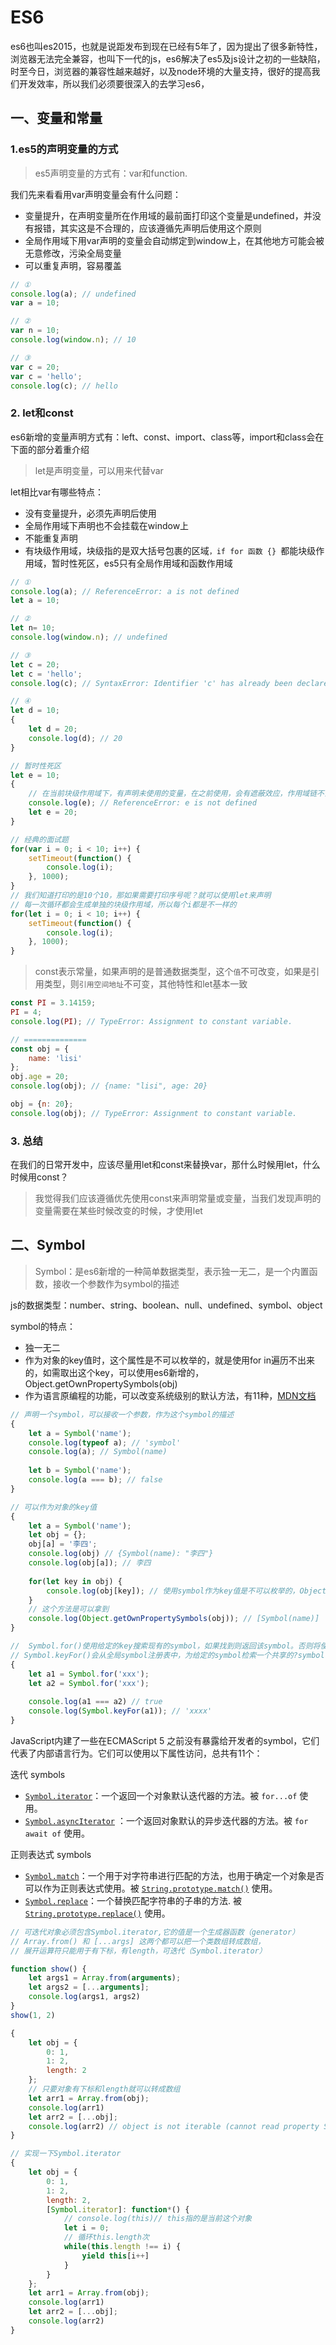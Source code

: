 # ES6

es6也叫es2015，也就是说距发布到现在已经有5年了，因为提出了很多新特性，浏览器无法完全兼容，也叫下一代的js，es6解决了es5及js设计之初的一些缺陷，时至今日，浏览器的兼容性越来越好，以及node环境的大量支持，很好的提高我们开发效率，所以我们必须要很深入的去学习es6，

## 一、变量和常量

### 1.es5的声明变量的方式

>  es5声明变量的方式有：var和function.

我们先来看看用var声明变量会有什么问题：

- 变量提升，在声明变量所在作用域的最前面打印这个变量是undefined，并没有报错，其实这是不合理的，应该遵循先声明后使用这个原则
- 全局作用域下用var声明的变量会自动绑定到window上，在其他地方可能会被无意修改，污染全局变量
- 可以重复声明，容易覆盖

```javascript
// ①
console.log(a); // undefined
var a = 10;

// ②
var n = 10;
console.log(window.n); // 10

// ③
var c = 20;
var c = 'hello';
console.log(c); // hello
```

### 2. let和const

es6新增的变量声明方式有：left、const、import、class等，import和class会在下面的部分着重介绍

> let是声明变量，可以用来代替var

let相比var有哪些特点：

- 没有变量提升，必须先声明后使用
- 全局作用域下声明也不会挂载在window上
- 不能重复声明
- 有块级作用域，块级指的是双大括号包裹的区域`，if for 函数 {} `都能块级作用域，暂时性死区，es5只有全局作用域和函数作用域

```javascript
// ①
console.log(a); // ReferenceError: a is not defined
let a = 10;

// ②
let n= 10;
console.log(window.n); // undefined

// ③
let c = 20;
let c = 'hello'; 
console.log(c); // SyntaxError: Identifier 'c' has already been declared

// ④
let d = 10;
{
    let d = 20;
    console.log(d); // 20
}

// 暂时性死区
let e = 10;
{
    // 在当前块级作用域下，有声明未使用的变量，在之前使用，会有遮蔽效应，作用域链不会往外查找
    console.log(e); // ReferenceError: e is not defined
    let e = 20;
}

// 经典的面试题
for(var i = 0; i < 10; i++) {
    setTimeout(function() {
        console.log(i);
    }, 1000);
}
// 我们知道打印的是10个10，那如果需要打印序号呢？就可以使用let来声明
// 每一次循环都会生成单独的块级作用域，所以每个i都是不一样的
for(let i = 0; i < 10; i++) {
    setTimeout(function() {
        console.log(i);
    }, 1000);
}
```

> const表示常量，如果声明的是普通数据类型，这个`值`不可改变，如果是引用类型，则`引用空间地址`不可变，其他特性和let基本一致

```javascript
const PI = 3.14159;
PI = 4;
console.log(PI); // TypeError: Assignment to constant variable.

// ==============
const obj = {
    name: 'lisi'
};
obj.age = 20;
console.log(obj); // {name: "lisi", age: 20}

obj = {n: 20};
console.log(obj); // TypeError: Assignment to constant variable.
```

### 3. 总结

在我们的日常开发中，应该尽量用let和const来替换var，那什么时候用let，什么时候用const？

> 我觉得我们应该遵循优先使用const来声明常量或变量，当我们发现声明的变量需要在某些时候改变的时候，才使用let

## 二、Symbol

> Symbol：是es6新增的一种简单数据类型，表示独一无二，是一个内置函数，接收一个参数作为symbol的描述

js的数据类型：number、string、boolean、null、undefined、symbol、object

symbol的特点：

- 独一无二
- 作为对象的key值时，这个属性是不可以枚举的，就是使用for in遍历不出来的，如需取出这个key，可以使用es6新增的，Object.getOwnPropertySymbols(obj)
- 作为语言原编程的功能，可以改变系统级别的默认方法，有11种，[MDN文档](https://developer.mozilla.org/zh-CN/docs/Web/JavaScript/Guide/Meta_programming)

```javascript
// 声明一个symbol，可以接收一个参数，作为这个symbol的描述
{
    let a = Symbol('name');
	console.log(typeof a); // 'symbol'
	console.log(a); // Symbol(name)
	
	let b = Symbol('name');
	console.log(a === b); // false
}

// 可以作为对象的key值
{
    let a = Symbol('name');
    let obj = {};
    obj[a] = '李四';
    console.log(obj) // {Symbol(name): "李四"}
    console.log(obj[a]); // 李四
    
    for(let key in obj) {
        console.log(obj[key]); // 使用symbol作为key值是不可以枚举的，Object.keys(obj)也拿不到
    }
    // 这个方法是可以拿到
    console.log(Object.getOwnPropertySymbols(obj)); // [Symbol(name)]
}

//  Symbol.for()使用给定的key搜索现有的symbol，如果找到则返回该symbol。否则将使用给定的key在全局symbol注册表中创建一个新的symbol。
// Symbol.keyFor()会从全局symbol注册表中，为给定的symbol检索一个共享的?symbol key。
{
    let a1 = Symbol.for('xxx');
    let a2 = Symbol.for('xxx');
    
    console.log(a1 === a2) // true
    console.log(Symbol.keyFor(a1)); // 'xxxx'
}

```

JavaScript内建了一些在ECMAScript 5 之前没有暴露给开发者的symbol，它们代表了内部语言行为。它们可以使用以下属性访问，总共有11个：

迭代 symbols

- [`Symbol.iterator`](https://developer.mozilla.org/zh-CN/docs/Web/JavaScript/Reference/Global_Objects/Symbol/iterator)：一个返回一个对象默认迭代器的方法。被 `for...of` 使用。
- [`Symbol.asyncIterator`](https://developer.mozilla.org/zh-CN/docs/Web/JavaScript/Reference/Global_Objects/Symbol/asyncIterator) ：一个返回对象默认的异步迭代器的方法。被 `for await of` 使用。

正则表达式 symbols

- [`Symbol.match`](https://developer.mozilla.org/zh-CN/docs/Web/JavaScript/Reference/Global_Objects/Symbol/match)：一个用于对字符串进行匹配的方法，也用于确定一个对象是否可以作为正则表达式使用。被 [`String.prototype.match()`](https://developer.mozilla.org/zh-CN/docs/Web/JavaScript/Reference/Global_Objects/String/match) 使用。
- [`Symbol.replace`](https://developer.mozilla.org/zh-CN/docs/Web/JavaScript/Reference/Global_Objects/Symbol/replace)：一个替换匹配字符串的子串的方法. 被 [`String.prototype.replace()`](https://developer.mozilla.org/zh-CN/docs/Web/JavaScript/Reference/Global_Objects/String/replace) 使用。

```javascript
// 可迭代对象必须包含Symbol.iterator,它的值是一个生成器函数（generator）
// Array.from() 和 [...args] 这两个都可以把一个类数组转成数组，
// 展开运算符只能用于有下标，有length，可迭代（Symbol.iterator）

function show() {
	let args1 = Array.from(arguments);
	let args2 = [...arguments];
	console.log(args1, args2)
}
show(1, 2)

{
    let obj = {
        0: 1,
        1: 2,
        length: 2
    };
    // 只要对象有下标和length就可以转成数组
    let arr1 = Array.from(obj);
    console.log(arr1)
	let arr2 = [...obj];
    console.log(arr2) // object is not iterable (cannot read property Symbol(Symbol.iterator))
}

// 实现一下Symbol.iterator
{
    let obj = {
        0: 1,
        1: 2,
        length: 2,
        [Symbol.iterator]: function*() {
            // console.log(this)// this指的是当前这个对象
            let i = 0;
            // 循环this.length次
            while(this.length !== i) {
                yield this[i++]
            }
        }
    };
    let arr1 = Array.from(obj);
    console.log(arr1)
	let arr2 = [...obj];
    console.log(arr2) 
}
```

